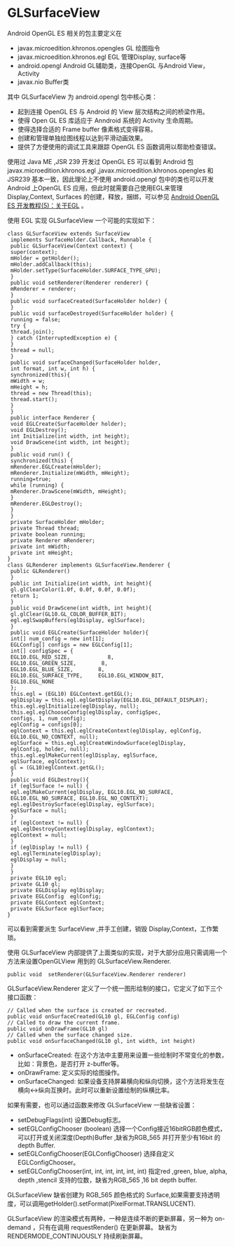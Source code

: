 # GLSurfaceView  
  
Android OpenGL ES 相关的包主要定义在

* javax.microedition.khronos.opengles    GL 绘图指令
* javax.microedition.khronos.egl               EGL 管理Display, surface等
* android.opengl    Android GL辅助类，连接OpenGL 与Android View，Activity
* javax.nio Buffer类  
 
其中 GLSurfaceView 为 android.opengl 包中核心类：

* 起到连接 OpenGL ES 与 Android 的 View 层次结构之间的桥梁作用。
* 使得 Open GL ES 库适应于 Anndroid 系统的 Activity 生命周期。
* 使得选择合适的 Frame buffer 像素格式变得容易。
* 创建和管理单独绘图线程以达到平滑动画效果。
* 提供了方便使用的调试工具来跟踪 OpenGL ES 函数调用以帮助检查错误。  

使用过 Java ME ,JSR 239 开发过 OpenGL ES 可以看到 Android 包javax.microedition.khronos.egl ,javax.microedition.khronos.opengles 和JSR239 基本一致，因此理论上不使用 android.opengl 包中的类也可以开发 Android 上OpenGL ES 应用，但此时就需要自己使用EGL来管理 Display,Context, Surfaces 的创建，释放，捆绑，可以参见 [Android OpenGL ES 开发教程(5)：关于EGL](http://www.imobilebbs.com/wordpress/archives/1873) 。

使用 EGL 实现 GLSurfaceView 一个可能的实现如下：

```
class GLSurfaceView extends SurfaceView
 implements SurfaceHolder.Callback, Runnable {
 public GLSurfaceView(Context context) {
 super(context);
 mHolder = getHolder();
 mHolder.addCallback(this);
 mHolder.setType(SurfaceHolder.SURFACE_TYPE_GPU);
 }
 public void setRenderer(Renderer renderer) {
 mRenderer = renderer;
 }
 public void surfaceCreated(SurfaceHolder holder) {
 }
 public void surfaceDestroyed(SurfaceHolder holder) {
 running = false;
 try {
 thread.join();
 } catch (InterruptedException e) {
 }
 thread = null;
 }
 public void surfaceChanged(SurfaceHolder holder,
 int format, int w, int h) {
 synchronized(this){
 mWidth = w;
 mHeight = h;
 thread = new Thread(this);
 thread.start();
 }
 }
 public interface Renderer {
 void EGLCreate(SurfaceHolder holder);
 void EGLDestroy();
 int Initialize(int width, int height);
 void DrawScene(int width, int height);
 }
 public void run() {
 synchronized(this) {
 mRenderer.EGLCreate(mHolder);
 mRenderer.Initialize(mWidth, mHeight);
 running=true;
 while (running) {
 mRenderer.DrawScene(mWidth, mHeight);
 }
 mRenderer.EGLDestroy();
 }
 }
 private SurfaceHolder mHolder;
 private Thread thread;
 private boolean running;
 private Renderer mRenderer;
 private int mWidth;
 private int mHeight;
}
class GLRenderer implements GLSurfaceView.Renderer {
 public GLRenderer() 
 }
 public int Initialize(int width, int height){
 gl.glClearColor(1.0f, 0.0f, 0.0f, 0.0f);
 return 1;
 }
 public void DrawScene(int width, int height){
 gl.glClear(GL10.GL_COLOR_BUFFER_BIT);
 egl.eglSwapBuffers(eglDisplay, eglSurface);
 }
 public void EGLCreate(SurfaceHolder holder){
 int[] num_config = new int[1];
 EGLConfig[] configs = new EGLConfig[1];
 int[] configSpec = {
 EGL10.EGL_RED_SIZE,            8,
 EGL10.EGL_GREEN_SIZE,        8,
 EGL10.EGL_BLUE_SIZE,        8,
 EGL10.EGL_SURFACE_TYPE,     EGL10.EGL_WINDOW_BIT,
 EGL10.EGL_NONE
 };
 this.egl = (EGL10) EGLContext.getEGL();
 eglDisplay = this.egl.eglGetDisplay(EGL10.EGL_DEFAULT_DISPLAY);
 this.egl.eglInitialize(eglDisplay, null);
 this.egl.eglChooseConfig(eglDisplay, configSpec,
 configs, 1, num_config);
 eglConfig = configs[0];
 eglContext = this.egl.eglCreateContext(eglDisplay, eglConfig,
 EGL10.EGL_NO_CONTEXT, null);
 eglSurface = this.egl.eglCreateWindowSurface(eglDisplay,
 eglConfig, holder, null);
 this.egl.eglMakeCurrent(eglDisplay, eglSurface,
 eglSurface, eglContext);
 gl = (GL10)eglContext.getGL();
 }
 public void EGLDestroy(){
 if (eglSurface != null) {
 egl.eglMakeCurrent(eglDisplay, EGL10.EGL_NO_SURFACE,
 EGL10.EGL_NO_SURFACE, EGL10.EGL_NO_CONTEXT);
 egl.eglDestroySurface(eglDisplay, eglSurface);
 eglSurface = null;
 }
 if (eglContext != null) {
 egl.eglDestroyContext(eglDisplay, eglContext);
 eglContext = null;
 }
 if (eglDisplay != null) {
 egl.eglTerminate(eglDisplay);
 eglDisplay = null;
 }
 }
 private EGL10 egl;
 private GL10 gl;
 private EGLDisplay eglDisplay;
 private EGLConfig  eglConfig;
 private EGLContext eglContext;
 private EGLSurface eglSurface;
}  
```  

可以看到需要派生 SurfaceView ,并手工创建，销毁 Display,Context，工作繁琐。

使用 GLSurfaceView 内部提供了上面类似的实现，对于大部分应用只需调用一个方法来设置OpenGLView 用到的 GLSurfaceView.Renderer.

```
public void  setRenderer(GLSurfaceView.Renderer renderer)   
```  

GLSurfaceView.Renderer 定义了一个统一图形绘制的接口，它定义了如下三个接口函数：

```
// Called when the surface is created or recreated.
public void onSurfaceCreated(GL10 gl, EGLConfig config)
// Called to draw the current frame.
public void onDrawFrame(GL10 gl)
// Called when the surface changed size.
public void onSurfaceChanged(GL10 gl, int width, int height)  
```  

* onSurfaceCreated: 在这个方法中主要用来设置一些绘制时不常变化的参数，比如：背景色，是否打开 z-buffer等。
* onDrawFrame: 定义实际的绘图操作。
* onSurfaceChanged: 如果设备支持屏幕横向和纵向切换，这个方法将发生在横向<->纵向互换时。此时可以重新设置绘制的纵横比率。  
 
如果有需要，也可以通过函数来修改 GLSurfaceView 一些缺省设置：

* setDebugFlags(int) 设置Debug标志。
* setEGLConfigChooser (boolean) 选择一个Config接近16bitRGB颜色模式，可以打开或关闭深度(Depth)Buffer ,缺省为RGB_565 并打开至少有16bit 的 depth Buffer.
* setEGLConfigChooser(EGLConfigChooser)  选择自定义EGLConfigChooser。
* setEGLConfigChooser(int, int, int, int, int, int) 指定red ,green, blue, alpha, depth ,stencil 支持的位数，缺省为RGB_565 ,16 bit depth buffer.  

GLSurfaceView 缺省创建为 RGB_565 颜色格式的 Surface,如果需要支持透明度，可以调用getHolder().setFormat(PixelFormat.TRANSLUCENT).

GLSurfaceView 的渲染模式有两种，一种是连续不断的更新屏幕，另一种为 on-demand ，只有在调用 requestRender() 在更新屏幕。 缺省为 RENDERMODE_CONTINUOUSLY 持续刷新屏幕。